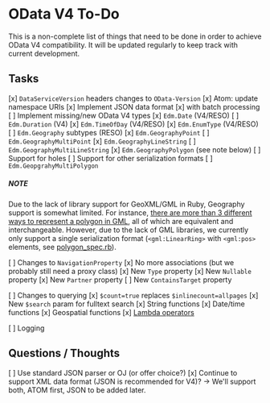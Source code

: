 # OData V4 To-Do

This is a non-complete list of things that need to be done in order to achieve OData V4 compatibility. It will be updated regularly to keep track with current development.

## Tasks

[x] `DataServiceVersion` headers changes to `OData-Version`
[x] Atom: update namespace URIs
[x] Implement JSON data format
  [x] with batch processing
[ ] Implement missing/new OData V4 types
  [x] `Edm.Date` (V4/RESO)
  [ ] `Edm.Duration` (V4)
  [x] `Edm.TimeOfDay` (V4/RESO)
  [x] `Edm.EnumType` (V4/RESO)
  [ ] `Edm.Geography` subtypes (RESO)
    [x] `Edm.GeographyPoint`
    [ ] `Edm.GeographyMultiPoint`
    [x] `Edm.GeographyLineString`
    [ ] `Edm.GeographyMultiLineString`
    [x] `Edm.GeographyPolygon` (see note below)
        [ ] Support for holes
        [ ] Support for other serialization formats
    [ ] `Edm.GeopgrahyMultiPolygon`

##### NOTE

Due to the lack of library support for GeoXML/GML in Ruby, Geography support is somewhat limited. For instance, [there are more than 3 different ways to represent a polygon in GML][gml-madness], all of which are equivalent and interchangeable. However, due to the lack of GML libraries, we currently only support a single serialization format (`<gml:LinearRing>` with `<gml:pos>` elements, see [polygon_spec.rb][polygon_spec]).

[gml-madness]: http://erouault.blogspot.com/2014/04/gml-madness.html
[polygon_spec]: spec/odata/v4/properties/geography/polygon_spec.rb

[ ] Changes to `NavigationProperty`
  [x] No more associations (but we probably still need a proxy class)
  [x] New `Type` property
  [x] New `Nullable` property
  [x] New `Partner` property
  [ ] New `ContainsTarget` property

[ ] Changes to querying
  [x] `$count=true` replaces `$inlinecount=allpages`
  [x] New `$search` param for fulltext search
  [x] String functions
  [x] Date/time functions
  [x] Geospatial functions
  [x] [Lambda operators][1]

[ ] Logging

[1]: http://docs.oasis-open.org/odata/odata/v4.0/errata02/os/complete/part2-url-conventions/odata-v4.0-errata02-os-part2-url-conventions-complete.html#_Toc406398149

## Questions / Thoughts

[ ] Use standard JSON parser or OJ (or offer choice?)
[x] Continue to support XML data format (JSON is recommended for V4)? -> We'll support both, ATOM first, JSON to be added later.
